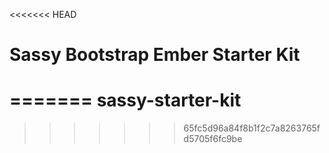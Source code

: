 <<<<<<< HEAD
# Sassy Bootstrap Ember Starter Kit
=======
sassy-starter-kit
=================
>>>>>>> 65fc5d96a84f8b1f2c7a8263765fd5705f6fc9be
